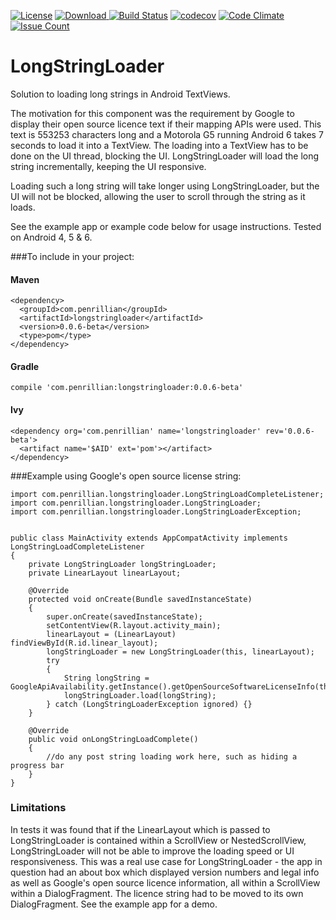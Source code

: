 [![License](https://img.shields.io/badge/License-Apache%202.0-blue.svg)](https://opensource.org/licenses/Apache-2.0)
[![Download](https://api.bintray.com/packages/penrillian/penrillian-maven/LongStringLoader/images/download.svg) ](https://bintray.com/penrillian/penrillian-maven/LongStringLoader/_latestVersion)
[![Build Status](https://travis-ci.org/bellabling/LongStringLoader.svg?branch=master)](https://travis-ci.org/Penrillian/LongStringLoader)
[![codecov](https://codecov.io/gh/Penrillian/LongStringLoader/branch/master/graph/badge.svg)](https://codecov.io/gh/Penrillian/LongStringLoader)
[![Code Climate](https://codeclimate.com/github/Penrillian/LongStringLoader/badges/gpa.svg)](https://codeclimate.com/github/Penrillian/LongStringLoader)
[![Issue Count](https://codeclimate.com/github/Penrillian/LongStringLoader/badges/issue_count.svg)](https://codeclimate.com/github/Penrillian/LongStringLoader)


# LongStringLoader

Solution to loading long strings in Android TextViews.

The motivation for this component was the requirement by Google to display their open source licence text if their mapping APIs were used. This text is 553253 characters long and a Motorola G5 running Android 6 takes 7 seconds to load it into a TextView. The loading into a TextView has to be done on the UI thread, blocking the UI. LongStringLoader will load the long string incrementally, keeping the UI responsive.

Loading such a long string will take longer using LongStringLoader, but the UI will not be blocked, allowing the user to scroll through the string as it loads.

See the example app or example code below for usage instructions. Tested on Android 4, 5 & 6.

###To include in your project:

#### Maven

```
<dependency>
  <groupId>com.penrillian</groupId>
  <artifactId>longstringloader</artifactId>
  <version>0.0.6-beta</version>
  <type>pom</type>
</dependency>
```

#### Gradle

```
compile 'com.penrillian:longstringloader:0.0.6-beta'
```

#### Ivy

```
<dependency org='com.penrillian' name='longstringloader' rev='0.0.6-beta'>
  <artifact name='$AID' ext='pom'></artifact>
</dependency>
```


###Example using Google's open source license string:
```
import com.penrillian.longstringloader.LongStringLoadCompleteListener;
import com.penrillian.longstringloader.LongStringLoader;
import com.penrillian.longstringloader.LongStringLoaderException;


public class MainActivity extends AppCompatActivity implements LongStringLoadCompleteListener
{
    private LongStringLoader longStringLoader;
	private LinearLayout linearLayout;
	
    @Override
    protected void onCreate(Bundle savedInstanceState)
    {
        super.onCreate(savedInstanceState);
        setContentView(R.layout.activity_main);
		linearLayout = (LinearLayout) findViewById(R.id.linear_layout);
		longStringLoader = new LongStringLoader(this, linearLayout);
		try
        {
            String longString = GoogleApiAvailability.getInstance().getOpenSourceSoftwareLicenseInfo(this);
            longStringLoader.load(longString);
        } catch (LongStringLoaderException ignored) {}
    }
    
    @Override
    public void onLongStringLoadComplete()
    {
        //do any post string loading work here, such as hiding a progress bar
    }
}
```

### Limitations
In tests it was found that if the LinearLayout which is passed to LongStringLoader is contained within a ScrollView or NestedScrollView, LongStringLoader will not be able to improve the loading speed or UI responsiveness. This was a real use case for LongStringLoader - the app in question had an about box which displayed version numbers and legal info as well as Google's open source licence information, all within a ScrollView within a DialogFragment. The licence string had to be moved to its own DialogFragment. See the example app for a demo.

